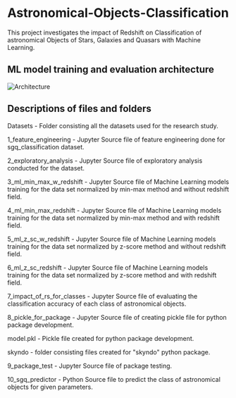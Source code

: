 # Astronomical-Objects-Classification
This project investigates the impact of Redshift on Classification of astronomical Objects of Stars, Galaxies and Quasars with Machine Learning.

## ML model training and evaluation architecture

![Architecture](https://user-images.githubusercontent.com/108488940/235837891-16cf41b1-009c-4b11-abcd-a62eda8eb562.png)

Descriptions of files and folders
--------------------------------

Datasets - Folder consisting all the datasets used for the research study.

1_feature_engineering  -  Jupyter Source file of feature engineering done for sgq_classification dataset.

2_exploratory_analysis - Jupyter Source file of exploratory analysis conducted for the dataset.

3_ml_min_max_w_redshift - Jupyter Source file of Machine Learning models training for the data set normalized by min-max method and without redshift field.

4_ml_min_max_redshift - Jupyter Source file of Machine Learning models training for the data set normalized by min-max method and with redshift field.

5_ml_z_sc_w_redshift - Jupyter Source file of Machine Learning models training for the data set normalized by z-score method and without redshift field.

6_ml_z_sc_redshift - Jupyter Source file of Machine Learning models training for the data set normalized by z-score method and with redshift field.

7_impact_of_rs_for_classes - Jupyter Source file of evaluating the classification accuracy of each class of astronomical objects.

8_pickle_for_package - Jupyter Source file of creating pickle file for python package development.

model.pkl - Pickle file created for python package development.

skyndo - folder consisting files created for "skyndo" python package.

9_package_test - Jupyter Source file of package testing.

10_sgq_predictor - Python Source file to predict the class of astronomical objects for given parameters.
